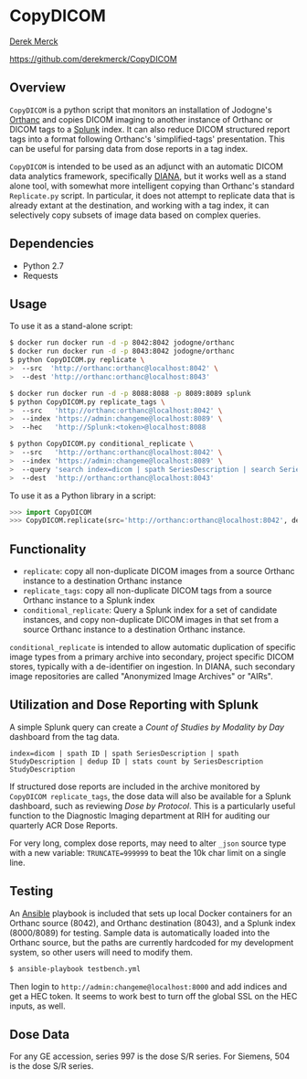 # CopyDICOM

[Derek Merck](email:derek_merck@brown.edu)  

<https://github.com/derekmerck/CopyDICOM>


## Overview

`CopyDICOM` is a python script that monitors an installation of Jodogne's [Orthanc][] and copies DICOM imaging to another instance of Orthanc or DICOM tags to a [Splunk][] index.  It can also reduce DICOM structured report tags into a format following Orthanc's 'simplified-tags' presentation.  This can be useful for parsing data from dose reports in a tag index.

`CopyDICOM` is intended to be used as an adjunct with an automatic DICOM data analytics framework, specifically [DIANA][], but it works well as a stand alone tool, with somewhat more intelligent copying than Orthanc's standard `Replicate.py` script.  In particular, it does not attempt to replicate data that is already extant at the destination, and working with a tag index, it can selectively copy subsets of image data based on complex queries.
 
 [Orthanc]: https://orthanc.chu.ulg.ac.be
 [DICOM]: http://dicom.nema.org
 [Splunk]: https://www.splunk.com
 [DIANA]: https://github.com/derekmerck/miip


## Dependencies

- Python 2.7
- Requests


## Usage

To use it as a stand-alone script:

````bash
$ docker run docker run -d -p 8042:8042 jodogne/orthanc
$ docker run docker run -d -p 8043:8042 jodogne/orthanc
$ python CopyDICOM.py replicate \
>  --src  'http://orthanc:orthanc@localhost:8042' \
>  --dest 'http://orthanc:orthanc@localhost:8043'
````

````bash
$ docker run docker run -d -p 8088:8088 -p 8089:8089 splunk
$ python CopyDICOM.py replicate_tags \
>  --src   'http://orthanc:orthanc@localhost:8042' \
>  --index 'https://admin:changeme@localhost:8089' \
>  --hec   'http://Splunk:<token>@localhost:8088
````

````bash
$ python CopyDICOM.py conditional_replicate \
>  --src   'http://orthanc:orthanc@localhost:8042' \
>  --index 'https://admin:changeme@localhost:8089' \
>  --query 'search index=dicom | spath SeriesDescription | search SeriesDescription="Dose Record" | spath ID | table ID' \ 
>  --dest  'http://orthanc:orthanc@localhost:8043'
````

To use it as a Python library in a script:

```python
>>> import CopyDICOM
>>> CopyDICOM.replicate(src='http://orthanc:orthanc@localhost:8042', dest='http://orthanc:orthanc@localhost:8043')
````


## Functionality

* `replicate`: copy all non-duplicate DICOM images from a source Orthanc instance to a destination Orthanc instance
* `replicate_tags`: copy all non-duplicate DICOM tags from a source Orthanc instance to a Splunk index
* `conditional_replicate`: Query a Splunk index for a set of candidate instances, and copy non-duplicate DICOM images in that set from a source Orthanc instance to a destination Orthanc instance.

`conditional_replicate` is intended to allow automatic duplication of specific image types from a primary archive into secondary, project specific DICOM stores, typically with a de-identifier on ingestion.  In DIANA, such secondary image repositories are called "Anonymized Image Archives" or "AIRs".


## Utilization and Dose Reporting with Splunk

A simple Splunk query can create a _Count of Studies by Modality by Day_ dashboard from the tag data.

```
index=dicom | spath ID | spath SeriesDescription | spath StudyDescription | dedup ID | stats count by SeriesDescription StudyDescription
```

If structured dose reports are included in the archive monitored by `CopyDICOM replicate_tags`, the dose data will also be available for a Splunk dashboard, such as reviewing _Dose by Protocol_.  This is a particularly useful function to the Diagnostic Imaging department at RIH for auditing our quarterly ACR Dose Reports.

For very long, complex dose reports, may need to alter `_json` source type with a new variable: `TRUNCATE=999999` to beat the 10k char limit on a single line.

## Testing

An [Ansible][] playbook is included that sets up local Docker containers for an Orthanc source (8042), and Orthanc destination (8043), and a Splunk index (8000/8089) for testing.  Sample data is automatically loaded into the Orthanc source, but the paths are currently hardcoded for my development system, so other users will need to modify them.

[Ansible]: https://github.com/ansible/ansible

````bash
$ ansible-playbook testbench.yml 
````

Then login to `http://admin:changeme@localhost:8000` and add indices and get a HEC token.  It seems to work best to turn off the global SSL on the HEC inputs, as well.

## Dose Data

For any GE accession, series 997 is the dose S/R series.  For Siemens, 504 is the dose S/R series.
